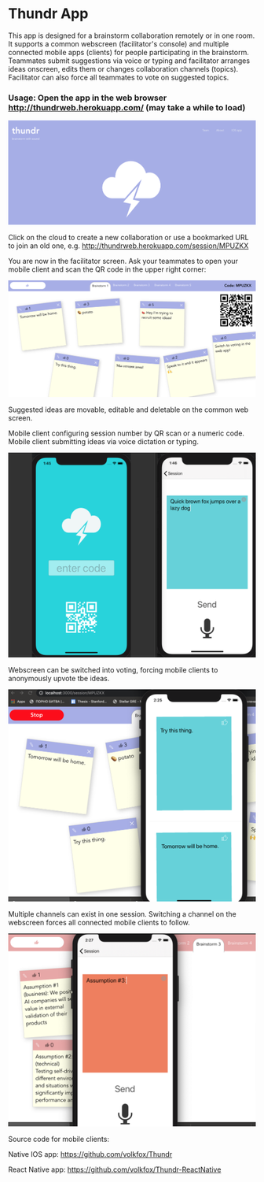 # Thundr App

This app is designed for a brainstorm collaboration remotely or in one room.
It supports a common webscreen (facilitator's console) and multiple connected mobile apps (clients) for people participating in the brainstorm.
Teammates submit suggestions via voice or typing and facilitator arranges ideas onscreen, edits them or changes collaboration channels (topics).
Facilitator can also force all teammates to vote on suggested topics.

### Usage: Open the app in the web browser http://thundrweb.herokuapp.com/ (may take a while to load)
![Alt text](app-face.png?raw=true "first page")



Click on the cloud to create a new collaboration or use a bookmarked URL to join an old one, e.g. http://thundrweb.herokuapp.com/session/MPUZKX


You are now in the facilitator screen. 
Ask your teammates to open your mobile client and scan the QR code in the upper right corner:

![Alt text](facilitator-screen.png?raw=true "discussion page")

Suggested ideas are movable, editable and deletable on the common web screen.



Mobile client configuring session number by QR scan or a numeric code. Mobile client submitting ideas via voice dictation or typing.

![Alt text](dual-client.png?raw=true "IOS session configuration and idea submission")



Webscreen can be switched into voting, forcing mobile clients to anonymously upvote tbe ideas.

![Alt text](voting-interface.png?raw=true "voting session")



Multiple channels can exist in one session. Switching a channel on the webscreen forces all connected mobile clients to follow.

![Alt text](channel-change.png?raw=true "Channels")


Source code for mobile clients:

Native IOS app: https://github.com/volkfox/Thundr


React Native app: https://github.com/volkfox/Thundr-ReactNative
